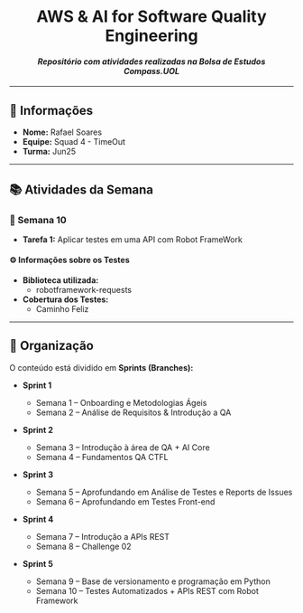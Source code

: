 # <h1 align="center">AWS & AI for Software Quality Engineering</h1>

<i><h4 align="center">Repositório com atividades realizadas na Bolsa de Estudos Compass.UOL</h4></i>

---

## 📌 Informações

- **Nome:** Rafael Soares  
- **Equipe:** Squad 4 - TimeOut  
- **Turma:** Jun25  

---

## 📚 Atividades da Semana

### 🔹 Semana 10
- **Tarefa 1:** Aplicar testes em uma API com Robot FrameWork


#### ⚙️ Informações sobre os Testes
- **Biblioteca utilizada:**
  - robotframework-requests
- **Cobertura dos Testes:**
  - Caminho Feliz  
    

---

## 📂 Organização

O conteúdo está dividido em **Sprints (Branches):**

- **Sprint 1**
  - Semana 1 – Onboarding e Metodologias Ágeis  
  - Semana 2 – Análise de Requisitos & Introdução a QA  

- **Sprint 2**
  - Semana 3 – Introdução à área de QA + AI Core  
  - Semana 4 – Fundamentos QA CTFL  

- **Sprint 3**
  - Semana 5 – Aprofundando em Análise de Testes e Reports de Issues  
  - Semana 6 – Aprofundando em Testes Front-end  

- **Sprint 4**
  - Semana 7 – Introdução a APIs REST  
  - Semana 8 – Challenge 02  

- **Sprint 5**
  - Semana 9 – Base de versionamento e programação em Python  
  - Semana 10 – Testes Automatizados + APIs REST com Robot Framework  

